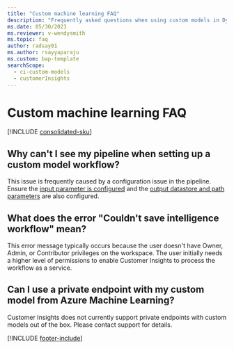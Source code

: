 ```yaml
---
title: "Custom machine learning FAQ"
description: "Frequently asked questions when using custom models in Dynamics 365 Customer Insights."
ms.date: 05/30/2023
ms.reviewer: v-wendysmith
ms.topic: faq
author: radsay01
ms.author: rsayyaparaju
ms.custom: bap-template
searchScope: 
  - ci-custom-models
  - customerInsights
---
```


# Custom machine learning FAQ

[!INCLUDE [consolidated-sku](./includes/consolidated-sku.md)]

## Why can't I see my pipeline when setting up a custom model workflow?

This issue is frequently caused by a configuration issue in the pipeline. Ensure the [input parameter is configured](azure-machine-learning-experiments.md#dataset-configuration) and the [output datastore and path parameters](azure-machine-learning-experiments.md#import-pipeline-data-into-customer-insights) are also configured.

## What does the error "Couldn't save intelligence workflow" mean?

This error message typically occurs because the user doesn't have Owner, Admin, or Contributor privileges on the workspace. The user initially needs a higher level of permissions to enable Customer Insights to process the workflow as a service.

## Can I use a private endpoint with my custom model from Azure Machine Learning?
  
Customer Insights does not currently support private endpoints with custom models out of the box. Please contact support for details.

[!INCLUDE [footer-include](includes/footer-banner.md)]
